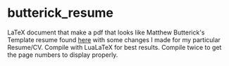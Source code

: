 # butterick_resume
LaTeX document that make a pdf that looks like Matthew Butterick's Template resume found [here](https://practicaltypography.com/resumes.html) with some changes I made for my particular Resume/CV.
Compile with LuaLaTeX for best results. Compile twice to get the page numbers to display properly.
